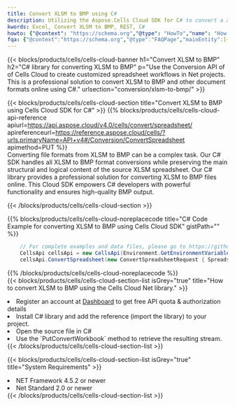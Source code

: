 ```yaml
---
title: Convert XLSM to BMP using C# 
description: Utilizing the Aspose.Cells Cloud SDK for C# to convert a XLSM format file to a BMP format file. 
kwords: Excel, Convert XLSM to BMP, REST, C#
howto: {"@context": "https://schema.org","@type": "HowTo","name": "How to convert XLSM to BMP using the Cells Cloud Net library.","description": "How to convert XLSM to BMP using the Cells Cloud Net library.","image": {"@type": "ImageObject"},"url": "/net/conversion/xlsm-to-bmp/","step": [{ "@type": "HowToStep","name": "How to convert XLSM to BMP using the Cells Cloud Net library. step 1", "image": {"@type": "ImageObject",},"url": "/net/conversion/xlsm-to-bmp/","text": "Register an account at <a href='https://dashboard.aspose.cloud/'>Dashboard</a> to get free API quota & authorization details",},{ "@type": "HowToStep","name": "How to convert XLSM to BMP using the Cells Cloud Net library. step 1", "image": {"@type": "ImageObject",},"url": "/net/conversion/xlsm-to-bmp/","text": "Install C# library and add the reference (import the library) to your project.",},{ "@type": "HowToStep","name": "How to convert XLSM to BMP using the Cells Cloud Net library. step 1", "image": {"@type": "ImageObject",},"url": "/net/conversion/xlsm-to-bmp/","text": "Open the source file in C#",},{ "@type": "HowToStep","name": "How to convert XLSM to BMP using the Cells Cloud Net library. step 1", "image": {"@type": "ImageObject",},"url": "/net/conversion/xlsm-to-bmp/","text": "Use the `PutConvertWorkbook` method to retrieve the resulting stream.",}, ],"supply": {"@type": "HowToSupply","name": "document"},"tool": [{"@type": "HowToTool","name": "Visual Studio, Visual Studio Code, Rider "},{"@type": "HowToTool","name": "Aspose Cells"}],"totalTime": "PT6M"}
fqa: {"@context":"https://schema.org","@type":"FAQPage","mainEntity":[{"@type":"Question","name":"Why convert file formats in C# using REST API?","acceptedAnswer":{"@type":"Answer","text":"Documents are encoded in many ways, and some files may be incompatible with the software you use. To open and read such files, just convert them to appropriate file formats.<br/><ol><li>Install .NET SDK and add the reference (import the library) to your project.</li><li>Open the source file in C# using REST API.</li><li>Call the PutConvertWorkbookRequest() method, passing an output filename with required extension.</li><li>Get the result of conversion as a separate file.</li></ol>"}},{"@type":"Question","name":"What file formats can I convert with your C# library?","acceptedAnswer":{"@type":"Answer","text":"We support a variety of file formats for conversion using .NET library, including XLSX, Excel, xls , PDF, CSV, HTML, Markdown, XML, PNG, JPG, TIFF, Json, TXT and many more."}},{"@type":"Question","name":"What is the maximum allowed file size for conversion using this .NET library?","acceptedAnswer":{"@type":"Answer","text":"There are no file size limits for format conversions using .NET library."}}]}
---
```



{{< blocks/products/cells/cells-cloud-banner h1="Convert XLSM to BMP" h2="C# library for converting XLSM to BMP" p="Use the Conversion API of of Cells Cloud to create customized spreadsheet workflows in Net projects. This is a professional solution to convert XLSM to BMP and other document formats online using C#." urlsection="conversion/xlsm-to-bmp/" >}}

{{< blocks/products/cells/cells-cloud-section  title="Convert XLSM to BMP using Cells Cloud SDK for C#" >}}
{{% blocks/products/cells/cells-cloud-api-reference  apiurl=https://api.aspose.cloud/v4.0/cells/convert/spreadsheet/  apireferenceurl=https://reference.aspose.cloud/cells/?urls.primaryName=API+v4#/Conversion/ConvertSpreadsheet  apimethod=PUT %}}
<br/>
Converting file formats from XLSM to BMP can be a complex task. Our C# SDK handles all XLSM to BMP format conversions while preserving the main structural and logical content of the source XLSM spreadsheet. Our C# library provides a professional solution for converting XLSM to BMP files online. This Cloud SDK empowers C# developers with powerful functionality and ensures high-quality BMP output.

{{< /blocks/products/cells/cells-cloud-section >}}

{{% blocks/products/cells/cells-cloud-noreplacecode title="C# Code Example for converting XLSM to BMP using Cells Cloud SDK" gistPath="" %}}
 
```cs
    // For complete examples and data files, please go to https://github.com/aspose-cells-cloud/aspose-cells-cloud-dotnet/
    CellsApi cellsApi = new CellsApi(Environment.GetEnvironmentVariable("ProductClientId"), Environment.GetEnvironmentVariable("ProductClientSecret"));
    cellsApi.ConvertSpreadsheet(new ConvertSpreadsheetRequest { Spreadsheet = "EmployeeSalesSummary.xlsm", format = "bmp" }, "EmployeeSalesSummary.bmp");
```
 
{{% /blocks/products/cells/cells-cloud-noreplacecode  %}}
<br/>
{{< blocks/products/cells/cells-cloud-section-list isGrey="true"  title="How to convert XLSM to BMP using the Cells Cloud Net library." >}}
<li>Register an account at <a href="https://dashboard.aspose.cloud/">Dashboard</a> to get free API quota & authorization details</li>
<li>Install C# library and add the reference (import the library) to your project.</li>
<li>Open the source file in C#</li>
<li>Use the `PutConvertWorkbook` method to retrieve the resulting stream.</li>
{{< /blocks/products/cells/cells-cloud-section-list >}}

{{< blocks/products/cells/cells-cloud-section-list isGrey="true"  title="System Requirements" >}}
<li>NET Framework 4.5.2 or newer</li>
<li>Net Standard 2.0 or newer</li>
{{< /blocks/products/cells/cells-cloud-section-list >}}
